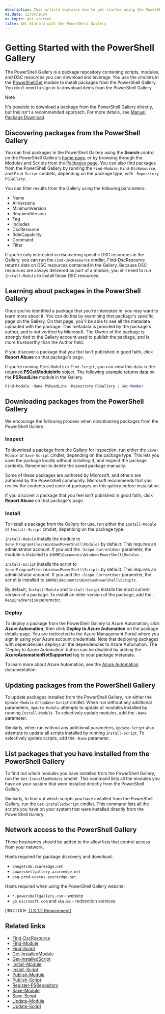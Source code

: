 ```yaml
---
description: This article explains how to get started using the PowerShell Gallery and the PowerShellGet cmdlets
ms.date: 12/04/2024
ms.topic: get-started
title: Get Started with the PowerShell Gallery
---
```

# Getting Started with the PowerShell Gallery

The PowerShell Gallery is a package repository containing scripts, modules, and DSC resources you
can download and leverage. You use the cmdlets in the [PowerShellGet][03] module to install packages
from the PowerShell Gallery. You don't need to sign in to download items from the PowerShell
Gallery.

> [!NOTE]
> It's possible to download a package from the PowerShell Gallery directly, but this isn't a
> recommended approach. For more details, see [Manual Package Download][18].

## Discovering packages from the PowerShell Gallery

You can find packages in the PowerShell Gallery using the **Search** control on the PowerShell
Gallery's [home page][19], or by browsing through the Modules and Scripts from the
[Packages page][20]. You can also find packages from the PowerShell Gallery by running the
`Find-Module`, `Find-DscResource`, and `Find-Script` cmdlets, depending on the package type, with
`-Repository PSGallery`.

You can filter results from the Gallery using the following parameters:

- Name
- AllVersions
- MinimumVersion
- RequiredVersion
- Tag
- Includes
- DscResource
- RoleCapability
- Command
- Filter

If you're only interested in discovering specific DSC resources in the Gallery, you can run the
`Find-DscResource` cmdlet. Find-DscResource returns data on DSC resources contained in the Gallery.
Because DSC resources are always delivered as part of a module, you still need to run
`Install-Module` to install those DSC resources.

## Learning about packages in the PowerShell Gallery

Once you've identified a package that you're interested in, you may want to learn more about it. You
can do this by examining that package's specific page on the Gallery. On that page, you'll be able
to see all the metadata uploaded with the package. This metadata is provided by the package's
author, and is not verified by Microsoft. The Owner of the package is strongly tied to the Gallery
account used to publish the package, and is more trustworthy than the Author field.

If you discover a package that you feel isn't published in good faith, click **Report Abuse** on
that package's page.

If you're running `Find-Module` or `Find-Script`, you can view this data in the returned
**PSGetModuleInfo** object. The following example returns data on the **PSReadLine** module in the
Gallery.

```powershell
Find-Module -Name PSReadLine -Repository PSGallery | Get-Member
```

## Downloading packages from the PowerShell Gallery

We encourage the following process when downloading packages from the PowerShell Gallery:

### Inspect

To download a package from the Gallery for inspection, run either the `Save-Module` or `Save-Script`
cmdlet, depending on the package type. This lets you save the package locally without installing it,
and inspect the package contents. Remember to delete the saved package manually.

Some of these packages are authored by Microsoft, and others are authored by the PowerShell
community. Microsoft recommends that you review the contents and code of packages on this gallery
before installation.

If you discover a package that you feel isn't published in good faith, click **Report Abuse** on
that package's page.

### Install

To install a package from the Gallery for use, run either the `Install-Module` or `Install-Script`
cmdlet, depending on the package type.

`Install-Module` installs the module to `$env:ProgramFiles\WindowsPowerShell\Modules` by default.
This requires an administrator account. If you add the `-Scope CurrentUser` parameter, the module is
installed to `$HOME\Documents\WindowsPowerShell\Modules` .

`Install-Script` installs the script to `$env:ProgramFiles\WindowsPowerShell\Scripts` by default.
This requires an administrator account. If you add the `-Scope CurrentUser` parameter, the script is
installed to `$HOME\Documents\WindowsPowerShell\Scripts` .

By default, `Install-Module` and `Install-Script` installs the most
current version of a package. To install an older version of the package, add the `-RequiredVersion`
parameter.

### Deploy

To deploy a package from the PowerShell Gallery to Azure Automation, click **Azure Automation**,
then click **Deploy to Azure Automation** on the package details page. You are redirected to the
Azure Management Portal where you sign in using your Azure account credentials. Note that
deploying packages with dependencies deploys all the dependencies to Azure Automation. The 'Deploy
to Azure Automation' button can be disabled by adding the **AzureAutomationNotSupported** tag to
your package metadata.

To learn more about Azure Automation, see the [Azure Automation][02] documentation.

## Updating packages from the PowerShell Gallery

To update packages installed from the PowerShell Gallery, run either the `Update-Module` or
`Update-Script` cmdlet. When run without any additional parameters, `Update-Module` attempts to
update all modules installed by running `Install-Module`. To selectively update modules, add the
`-Name` parameter.

Similarly, when run without any additional parameters, `Update-Script` also attempts to update all
scripts installed by running `Install-Script`. To selectively update scripts, add the `-Name`
parameter.

## List packages that you have installed from the PowerShell Gallery

To find out which modules you have installed from the PowerShell Gallery, run the
`Get-InstalledModule` cmdlet. This command lists all the modules you have on your system that were
installed directly from the PowerShell Gallery.

Similarly, to find out which scripts you have installed from the PowerShell Gallery, run the
`Get-InstalledScript` cmdlet. This command lists all the scripts you have on your system that were
installed directly from the PowerShell Gallery.

## Network access to the PowerShell Gallery

These hostnames should be added to the allow lists that control access from your network.

Hosts required for package discovery and download:

- `onegetcdn.azureedge.net`
- `powershellgallery.azureedge.net`
- `psg-prod-eastus.azureedge.net`

Hosts required when using the PowerShell Gallery website:

- `*.powershellgallery.com` - website
- `go.microsoft.com` and `aka.ms` - redirection services

[!INCLUDE [TLS 1.2 Requirement](../includes/tls-gallery.md)]

## Related links

- [Find-DscResource][04]
- [Find-Module][05]
- [Find-Script][06]
- [Get-InstalledModule][07]
- [Get-InstalledScript][08]
- [Install-Module][09]
- [Install-Script][10]
- [Publish-Module][11]
- [Publish-Script][12]
- [Register-PSRepository][13]
- [Save-Module][14]
- [Save-Script][15]
- [Update-Module][16]
- [Update-Script][17]

<!-- link references -->
[02]: /azure/automation
[03]: /powershell/module/powershellget
[04]: /powershell/module/powershellget/Find-DscResource
[05]: /powershell/module/powershellget/Find-Module
[06]: /powershell/module/powershellget/Find-Script
[07]: /powershell/module/powershellget/Get-InstalledModule
[08]: /powershell/module/powershellget/Get-InstalledScript
[09]: /powershell/module/powershellget/Install-Module
[10]: /powershell/module/powershellget/Install-Script
[11]: /powershell/module/powershellget/Publish-Module
[12]: /powershell/module/powershellget/Publish-Script
[13]: /powershell/module/powershellget/register-psrepository
[14]: /powershell/module/powershellget/Save-Module
[15]: /powershell/module/powershellget/Save-Script
[16]: /powershell/module/powershellget/Update-Module
[17]: /powershell/module/powershellget/Update-Script
[18]: how-to/working-with-packages/manual-download.md
[19]: https://www.powershellgallery.com
[20]: https://www.powershellgallery.com/packages
